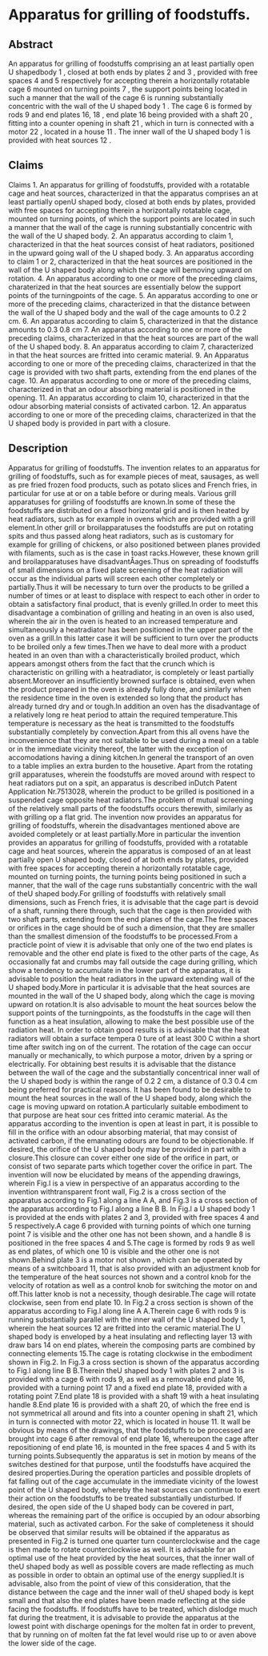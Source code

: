 # Apparatus for grilling of foodstuffs.

## Abstract
An apparatus for grilling of foodstuffs comprising an at least partially open U shapedbody 1 , closed at both ends by plates 2 and 3 , provided with free spaces 4 and 5 respectively for accepting therein a horizontally rotatable cage 6 mounted on turning points 7 , the support points being located in such a manner that the wall of the cage 6 is running substantially concentric with the wall of the U shaped body 1 . The cage 6 is formed by rods 9 and end plates 16, 18 , end plate 16 being provided with a shaft 20 , fitting into a counter opening in shaft 21 , which in turn is connected with a motor 22 , located in a house 11 . The inner wall of the U shaped body 1 is provided with heat sources 12 .

## Claims
Claims 1. An apparatus for grilling of foodstuffs, provided with a rotatable cage and heat sources, characterized in that the apparatus comprises an at least partially openU shaped body, closed at both ends by plates, provided with free spaces for accepting therein a horizontally rotatable cage, mounted on turning points, of which the support points are located in such a manner that the wall of the cage is running substantially concentric with the wall of the U shaped body. 2. An apparatus according to claim 1, characterized in that the heat sources consist of heat radiators, positioned in the upward going wall of the U shaped body. 3. An apparatus according to claim 1 or 2, characterized in that the heat sources are positioned in the wall of the U shaped body along which the cage will bemoving upward on rotation. 4. An apparatus according to one or more of the preceding claims, charaterized in that the heat sources are essentially below the support points of the turningpoints of the cage. 5. An apparatus according to one or more of the preceding claims, characterized in that the distance between the wall of the U shaped body and the wall of the cage amounts to 0.2 2 cm. 6. An apparatus according to claim 5, characterized in that the distance amounts to 0.3 0.8 cm 7. An apparatus according to one or more of the preceding claims, characterized in that the heat sources are part of the wall of the U shaped body. 8. An apparatus according to claim 7, characterized in that the heat sources are fritted into ceramic material. 9. An Apparatus according to one or more of the preceding claims, characterized in that the cage is provided with two shaft parts, extending from the end planes of the cage. 10. An apparatus according to one or more of the preceding claims, characterized in that an odour absorbing material is positioned in the opening. 11. An apparatus according to claim 10, characterized in that the odour absorbing material consists of activated carbon. 12. An apparatus according to one or more of the preceding claims, characterized in that the U shaped body is provided in part with a closure.

## Description
Apparatus for grilling of foodstuffs. The invention relates to an apparatus for grilling of foodstuffs, such as for example pieces of meat, sausages, as well as pre fried frozen food products, such as potato slices and French fries, in particular for use at or on a table before or during meals. Various grill apparatuses for griiling of foodstuffs are known.In some of these the foodstuffs are distributed on a fixed horizontal grid and is then heated by heat radiators, such as for example in ovens which are provided with a grill element.In other grill or broilapparatuses the foodstuffs are put on rotating spits and thus passed along heat radiators, such as is customary for example for grilling of chickens, or also positioned between planes provided with filaments, such as is the case in toast racks.However, these known grill and broilapparatuses have disadvantÅages.Thus on spreading of foodstuffs of small dimensions on a fixed plate screening of the heat radiation will occur as the individual parts will screen each other completely or partially.Thus it will be necessary to turn over the products to be grilled a number of times or at least to displace with respect to each other in order to obtain a satisfactory final product, that is evenly grilled.In order to meet this disadvantage a combination of grilling and heating in an oven is also used, wherein the air in the oven is heated to an increased temperature and simultaneously a heatradiator has been positioned in the upper part of the oven as a grill.In this latter case it will be sufficient to turn over the products to be broiled only a few times.Then we have to deal more with a product heated in an oven than with a characteristically broiled product, which appears amongst others from the fact that the crunch which is characteristic on grilling with a heatradiator, is completely or least partially absent.Moreover an insufficiently browned surface is obtained, even when the product prepared in the oven is already fully done, and similarly when the residence time in the oven is extended so long that the product has already turned dry and or tough.In addition an oven has the disadvantage of a relatively long re heat period to attain the required temperature.This temperature is necessary as the heat is transmitted to the foodstuffs substantially completely by convection.Apart from this all ovens have the inconvenience that they are not suitable to be used during a meal on a table or in the immediate vicinity thereof, the latter with the exception of accomodations having a dining kitchen.In general the transport of an oven to a table implies an extra burden to the housetive. Apart from the rotating grill apparatuses, wherein the foodstuffs are moved around with respect to heat radiators put on a spit, an apparatus is described inDutch Patent Application Nr.7513028, wherein the product to be grilled is positioned in a suspended cage opposite heat radiators.The problem of mutual screening of the relatively small parts of the foodstuffs occurs therewith, similarly as with grilling op a flat grid. The invention now provides an apparatus for grilling of foodstuffs, wherein the disadvantages mentioned above are avoided completely or at least partially.More in particular the invention provides an apparatus for grilling of foodstuffs, provided with a rotatable cage and heat sources, wherein the apparatus is composed of an at least partially open U shaped body, closed of at both ends by plates, provided with free spaces for accepting therein a horizontally rotatable cage, mounted on turning points, the turning points being positioned in such a manner, that the wall of the cage runs substantially concentric with the wall of theU shaped body.For grilling of foodstuffs with relatively small dimensions, such as French fries, it is advisable that the cage part is devoid of a shaft, running there through, such that the cage is then provided with two shaft parts, extending from the end planes of the cage.The free spaces or orifices in the cage should be of such a dimension, that they are smaller than the smallest dimension of the foodstuffs to be processed.From a practicle point of view it is advisable that only one of the two end plates is removable and the other end plate is fixed to the other parts of the cage, As occasionally fat and crumbs may fall outside the cage during grilling, which show a tendency to accumulate in the lower part of the apparatus, it is advisable to position the heat radiators in the upward extending wall of the U shaped body.More in particular it is advisable that the heat sources are mounted in the wall of the U shaped body, along which the cage is moving upward on rotation.It is also advisable to mount the heat sources below the support points of the turningpoints, as the foodstuffs in the cage will then function as a heat insulation, allowing to make the best possible use of the radiation heat. In order to obtain good results is is advisable that the heat radiators will obtain a surface tempera 0 ture of at least 300 C within a short time after switch ing on of the current. The rotation of the cage can occur manually or mechanically, to which purpose a motor, driven by a spring or electrically. For obtaining best results it is advisable that the distance between the wall of the cage and the substantially concentrical inner wall of the U shaped body is within the range of 0.2 2 cm, a distance of 0.3 0.4 cm being preferred for practical reasons. It has been found to be desirable to mount the heat sources in the wall of the U shaped body, along which the cage is moving upward on rotation.A particularly suitable embodiment to that purpose are heat sour ces fritted into ceramic material. As the apparatus according to the invention is open at least in part, it is possible to fill in the orifice with an odour absorbing material, that may consist of activated carbon, if the emanating odours are found to be objectionable. If desired, the orifice of the U shaped body may be provided in part with a closure.This closure can cover either one side of the orifice in part, or consist of two separate parts which together cover the orifice in part. The invention will now be elucidated by means of the appending drawings, wherein Fig.l is a view in perspective of an apparatus according to the invention withtransparent front wall, Fig.2 is a cross section of the apparatus according to Fig.1 along a line A A, and Fig.3 is a cross section of the apparatus according to Fig.l along a line B B. In Fig.l a U shaped body 1 is provided at the ends with plates 2 and 3, provided with free spaces 4 and 5 respectively.A cage 6 provided with turning points of which one turning point 7 is visible and the other one has not been shown, and a handle 8 is positioned in the free spaces 4 and 5.The cage is formed by rods 9 as well as end plates, of which one 10 is visible and the other one is not shown.Behind plate 3 is a motor not shown , which can be operated by means of a switchboard 11, that is also provided with an adjustment knob for the temperature of the heat sources not shown and a control knob for the velocity of rotation as well as a control knob for switching the motor on and off.This latter knob is not a necessity, though desirable.The cage will rotate clockwise, seen from end plate 10. In Fig.2 a cross section is shown of the apparatus according to Fig.l along line A A.Therein cage 6 with rods 9 is running substantially parallel with the inner wall of the U shaped body 1, wherein the heat sources 12 are fritted into the ceramic material.The U shaped body is enveloped by a heat insulating and reflecting layer 13 with draw bars 14 on end plates, wherein the composing parts are combined by connecting elements 15.The cage is rotating clockwise in the embodiment shown in Fig.2. In Fig.3 a cross section is shown of the apparatus according to Fig.l along line B B.Therein theU shaped body 1 with plates 2 and 3 is provided with a cage 6 with rods 9, as well as a removable end plate 16, provided with a turning point 17 and a fixed end plate 18, provided with a rotating point 7.End plate 18 is provided with a shaft 19 with a heat insulating handle 8.End plate 16 is provided with a shaft 20, of which the free end is not symmetrical all around and fits into a counter opening in shaft 21, which in turn is connected with motor 22, which is located in house 11. It wall be obvious by means of the drawings, that the foodstuffs to be processed are brought into cage 6 after removal of end plate 16, whereupon the cage after repositioning of end plate 16, is mounted in the free spaces 4 and 5 with its turning points.Subsequently the apparatus is set in motion by means of the switches destined for that purpose, until the foodstuffs have acquired the desired properties.During the operation particles and possible droplets of fat falling out of the cage accumulate in the immediate vicinity of the lowest point of the U shaped body, whereby the heat sources can continue to exert their action on the foodstuffs to be treated substantially undisturbed. If desired, the open side of the U shaped body can be covered in part, whereas the remaining part of the orifice is occupied by an odour absorbing material, such as activated carbon. For the sake of completeness it should be observed that similar results will be obtained if the apparatus as presented in Fig.2 is turned one quarter turn counterclockwise and the cage is then made to rotate counterclockwise as well. It is advisable for an optimal use of the heat provided by the heat sources, that the inner wall of theU shaped body as well as possible covers are made reflecting as much as possible in order to obtain an optimal use of the energy supplied.It is advisable, also from the point of view of this consideration, that the distance between the cage and the inner wall of theU shaped body is kept small and that also the end plates have been made reflecting at the side facing the foodstuffs. If foodstuffs have to be treated, which dislodge much fat during the treatment, it is advisable to provide the apparatus at the lowest point with discharge openings for the molten fat in order to prevent, that by running on of molten fat the fat level would rise up to or aven above the lower side of the cage.